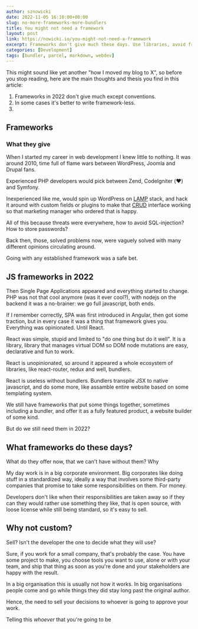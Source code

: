 ```yaml
---
author: sznowicki
date: 2022-11-05 16:10:00+00:00
slug: no-more-frameworks-more-bundlers
title: You might not need a framework
layout: post
link: https://nowicki.io/you-might-not-need-a-framework
excerpt: Frameworks don't give much these days. Use libraries, avoid frameworks. Even in big corp.
categories: [Development]
tags: [bundler, parcel, markdown, webdev]
---
```


This might sound like yet another "how I moved my blog to X", so before you stop reading, here are
the main thoughts and thesis you find in this article:

1. Frameworks in 2022 don't give much except conventions.
2. In some cases it's better to write framework-less.
3.

## Frameworks
### What they give

When I started my career in web development I knew little to nothing. It was around 2010, time full of flame wars between WordPress, Joomla and Drupal fans.

Experienced PHP developers would pick between Zend, CodeIgniter (❤️) and Symfony.

Inexperienced like me, would spin up WordPress on [LAMP](https://en.wikipedia.org/wiki/LAMP_(software_bundle)) stack,
and hack it around with custom fields or plugins to make that [CRUD](https://en.wikipedia.org/wiki/Create,_read,_update_and_delete)
interface working so that marketing manager who ordered that is happy.

All of this because threats were everywhere, how to avoid SQL-injection? How to store passwords?

Back then, those, solved problems now, were vaguely solved with many different opinions circulating around.

Going with any established framework was a safe bet.


## JS frameworks in 2022

Then Single Page Applications appeared and everything started to change. PHP was not that
cool anymore (was it ever cool?), with nodejs on the backend it was a no-brainer: we go
full javascript, both ends.

If I remember correctly, SPA was first introduced in Angular, then got some traction, but
in every case it was a thing that framework gives you. Everything was opinionated. Until React.

React was simple, stupid and limited to "do one thing but do it well". It is a library, library that
manages virtual DOM so DOM node mutations are easy, declarative and fun to work.

React is unopinionated, so around it appeared a whole ecosystem of libraries, like react-router, redux and well, bundlers.

React is useless without bundlers. Bundlers transpile JSX to native javascript, and do
some more, like assamble entire website based on some templating system.

We still have frameworks that put some things together, sometimes including a bundler,
and offer it as a fully featured product, a website builder of some kind.

But do we still need them in 2022?

## What frameworks do these days?

What do they offer now, that we can't have without them? Why



My day work is in a big corporate environment. Big corporates like doing stuff in
a standardized way, ideally a way that involves some third-party companies that
promise to take some responsibilities on them. For money.

Developers don't like when their responsibilities are taken away so if they can they
would rather use something they like, that is open source, with loose license while still
being standard, so it's easy to sell.

## Why not custom?

Sell? Isn't the developer the one to decide what they will use?

Sure, if you work for a small company, that's probably the case. You have some project
to make, you choose tools you want to use, alone or with your team, and ship that thing
as soon as you're done and your stakeholders are happy with the result.

In a big organisation this is usually not how it works. In big organisations people
come and go while things they did stay long past the original author.

Hence, the need to sell your decisions to whoever is going to approve your work.

Telling this _whoever_ that you're going to be
